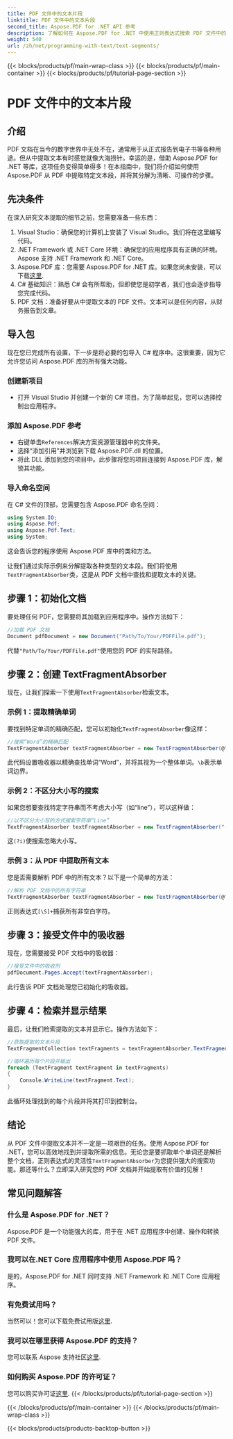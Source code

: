 ```yaml
---
title: PDF 文件中的文本片段
linktitle: PDF 文件中的文本片段
second_title: Aspose.PDF for .NET API 参考
description: 了解如何在 Aspose.PDF for .NET 中使用正则表达式搜索 PDF 文件中的特定文本段。
weight: 540
url: /zh/net/programming-with-text/text-segments/
---
```


{{< blocks/products/pf/main-wrap-class >}}
{{< blocks/products/pf/main-container >}}
{{< blocks/products/pf/tutorial-page-section >}}

# PDF 文件中的文本片段

## 介绍

PDF 文档在当今的数字世界中无处不在，通常用于从正式报告到电子书等各种用途。但从中提取文本有时感觉就像大海捞针。幸运的是，借助 Aspose.PDF for .NET 等库，这项任务变得简单得多！在本指南中，我们将介绍如何使用 Aspose.PDF 从 PDF 中提取特定文本段，并将其分解为清晰、可操作的步骤。 

## 先决条件

在深入研究文本提取的细节之前，您需要准备一些东西：

1. Visual Studio：确保您的计算机上安装了 Visual Studio。我们将在这里编写代码。
2. .NET Framework 或 .NET Core 环境：确保您的应用程序具有正确的环境。Aspose 支持 .NET Framework 和 .NET Core。
3.  Aspose.PDF 库：您需要 Aspose.PDF for .NET 库。如果您尚未安装，可以下载[这里](https://releases.aspose.com/pdf/net/).
4. C# 基础知识：熟悉 C# 会有所帮助，但即使您是初学者，我们也会逐步指导您完成代码。
5. PDF 文档：准备好要从中提取文本的 PDF 文件。文本可以是任何内容，从财务报告到文章。

## 导入包

现在您已完成所有设置，下一步是将必要的包导入 C# 程序中。这很重要，因为它允许您访问 Aspose.PDF 库的所有强大功能。

### 创建新项目

- 打开 Visual Studio 并创建一个新的 C# 项目。为了简单起见，您可以选择控制台应用程序。

### 添加 Aspose.PDF 参考

- 右键单击`References`解决方案资源管理器中的文件夹。
- 选择“添加引用”并浏览到下载 Aspose.PDF.dll 的位置。
- 将此 DLL 添加到您的项目中。此步骤将您的项目连接到 Aspose.PDF 库，解锁其功能。

### 导入命名空间

在 C# 文件的顶部，您需要包含 Aspose.PDF 命名空间：

```csharp
using System.IO;
using Aspose.Pdf;
using Aspose.Pdf.Text;
using System;
```
这会告诉您的程序使用 Aspose.PDF 库中的类和方法。

让我们通过实际示例来分解提取各种类型的文本段。我们将使用`TextFragmentAbsorber`类，这是从 PDF 文档中查找和提取文本的关键。

## 步骤 1：初始化文档

要处理任何 PDF，您需要将其加载到应用程序中。操作方法如下：

```csharp
//加载 PDF 文档
Document pdfDocument = new Document("Path/To/Your/PDFFile.pdf");
```
代替`"Path/To/Your/PDFFile.pdf"`使用您的 PDF 的实际路径。

## 步骤 2：创建 TextFragmentAbsorber

现在，让我们探索一下使用`TextFragmentAbsorber`检索文本。

### 示例 1：提取精确单词

要找到特定单词的精确匹配，您可以初始化`TextFragmentAbsorber`像这样：

```csharp
//搜索“Word”的精确匹配
TextFragmentAbsorber textFragmentAbsorber = new TextFragmentAbsorber(@"\bWord\b", new TextSearchOptions(true));
```
此代码设置吸收器以精确查找单词“Word”，并将其视为一个整体单词。`\b`表示单词边界。

### 示例 2：不区分大小写的搜索

如果您想要查找特定字符串而不考虑大小写（如“line”），可以这样做：

```csharp
//以不区分大小写的方式搜索字符串“Line”
TextFragmentAbsorber textFragmentAbsorber = new TextFragmentAbsorber("(?i)Line", new TextSearchOptions(true));
```
这`(?i)`使搜索忽略大小写。 

### 示例 3：从 PDF 中提取所有文本

您是否需要解析 PDF 中的所有文本？以下是一个简单的方法：

```csharp
//解析 PDF 文档中的所有字符串
TextFragmentAbsorber textFragmentAbsorber = new TextFragmentAbsorber(@"[\S]+");
```
正则表达式`[\S]+`捕获所有非空白字符。 

## 步骤 3：接受文件中的吸收器

现在，您需要接受 PDF 文档中的吸收器：

```csharp
//接受文件中的吸收剂
pdfDocument.Pages.Accept(textFragmentAbsorber);
```
此行告诉 PDF 文档处理您已初始化的吸收器。

## 步骤 4：检索并显示结果

最后，让我们检索提取的文本并显示它。操作方法如下：

```csharp
//获取提取的文本片段
TextFragmentCollection textFragments = textFragmentAbsorber.TextFragments;

//循环遍历每个片段并输出
foreach (TextFragment textFragment in textFragments)
{
    Console.WriteLine(textFragment.Text);
}
```
此循环处理找到的每个片段并将其打印到控制台。

## 结论

从 PDF 文件中提取文本并不一定是一项艰巨的任务。使用 Aspose.PDF for .NET，您可以高效地找到并提取所需的信息。无论您是要抓取单个单词还是解析整个文档，正则表达式的灵活性`TextFragmentAbsorber`为您提供强大的搜索功能。那还等什么？立即深入研究您的 PDF 文档并开始提取有价值的见解！

## 常见问题解答

### 什么是 Aspose.PDF for .NET？
Aspose.PDF 是一个功能强大的库，用于在 .NET 应用程序中创建、操作和转换 PDF 文件。

### 我可以在.NET Core 应用程序中使用 Aspose.PDF 吗？
是的，Aspose.PDF for .NET 同时支持 .NET Framework 和 .NET Core 应用程序。

### 有免费试用吗？
当然可以！您可以下载免费试用版[这里](https://releases.aspose.com/).

### 我可以在哪里获得 Aspose.PDF 的支持？
您可以联系 Aspose 支持社区[这里](https://forum.aspose.com/c/pdf/10).

### 如何购买 Aspose.PDF 的许可证？
您可以购买许可证[这里](https://purchase.aspose.com/buy).
{{< /blocks/products/pf/tutorial-page-section >}}

{{< /blocks/products/pf/main-container >}}
{{< /blocks/products/pf/main-wrap-class >}}

{{< blocks/products/products-backtop-button >}}
